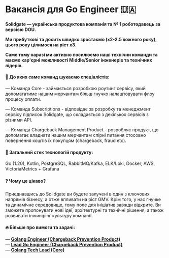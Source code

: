 ## <h1> Вакансія для Go Engineer 🇺🇦 </h1> 
<h4> Solidgate — українська продуктова компанія та № 1 роботодавець за версією DOU. <p> </p> Ми прибуткові та досить швидко зростаємо (x2-2.5 кожного року), цього року цілимося на ріст x3. <p> Саме тому наразі ми активно посилюємо наші технічни команди та маємо кар'єрні можливості Middle/Senior інженерів та технічних лідерів. </h4> 

#### &#128270; До яких саме команд шукаємо спеціалістів:
<p> — Команда Core - займається розробкою роутинг сервісу, який допомагатиме нашим мерчантам більш гнучко налаштовувати флоу процесу оплати. </p>
<p> — Команда Subscriptions - відповідає за розробку та менеджмент сервісу підписок Solidgate, що складається з декількох сервісів з різними АРІ. </p>
<p> — Команда Chargeback Management Product - розробляє продукт, що допомагає владнати нашим мерчантам спірні питання стосовно повернення коштів їх покупцям (chargeback, fraud etc). </p>

#### &#128205; Загальний стек технологій продукту: 
<p> Go (1.20), Kotlin, PostgreSQL, RabbitMQ/Kafka, ELK/Loki, Docker, AWS, VictoriaMetrics + Grafana </p>

#### &#10067; Чому це цікаво?
<p> Приєднавшись до Solidgate ви будете залучені в один з ключових напрямів бізнесу, а отже впливати на ріст GMV. Крім того, у нас гнучке та динамічне середовище, тому поле для ініціатив завжди відкрите. Ви зможете пропонувати нові ідеї, архітектурні та технічні рішення, а також розвивати інжинірінг культуру компанії.
<p>

#### &#128293; Більше про вимоги та задачі:
— <a href="https://jobs.dou.ua/companies/solidgate/vacancies/232387"><b>Golang Engineer (Chargeback Prevention Product)</b></a><br>
— <a href="https://jobs.dou.ua/companies/solidgate/vacancies/228800/"><b>Lead Go Engineer (Chargeback Prevention Product)</b></a><br>
— <a href="https://jobs.dou.ua/companies/solidgate/vacancies/228801/"><b>Golang Tech Lead (Core)</b></a><br>



